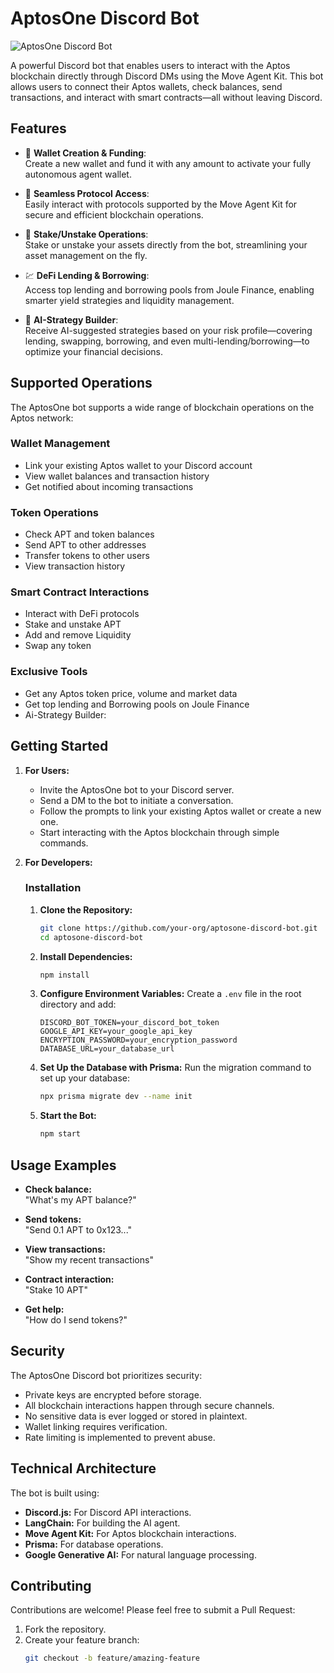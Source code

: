 # AptosOne Discord Bot

![AptosOne Discord Bot](https://pbs.twimg.com/profile_banners/1901169280504524801/1742496467/1500x500)

A powerful Discord bot that enables users to interact with the Aptos blockchain directly through Discord DMs using the Move Agent Kit. This bot allows users to connect their Aptos wallets, check balances, send transactions, and interact with smart contracts—all without leaving Discord.

## Features

- 🏦 **Wallet Creation & Funding**:  
  Create a new wallet and fund it with any amount to activate your fully autonomous agent wallet.

- 🔑 **Seamless Protocol Access**:  
  Easily interact with protocols supported by the Move Agent Kit for secure and efficient blockchain operations.

- 🔄 **Stake/Unstake Operations**:  
  Stake or unstake your assets directly from the bot, streamlining your asset management on the fly.

- 💹 **DeFi Lending & Borrowing**:  
  Access top lending and borrowing pools from Joule Finance, enabling smarter yield strategies and liquidity management.

- 🤖 **AI-Strategy Builder**:  
  Receive AI-suggested strategies based on your risk profile—covering lending, swapping, borrowing, and even multi-lending/borrowing—to optimize your financial decisions.

## Supported Operations

The AptosOne bot supports a wide range of blockchain operations on the Aptos network:

### Wallet Management
- Link your existing Aptos wallet to your Discord account
- View wallet balances and transaction history
- Get notified about incoming transactions

### Token Operations
- Check APT and token balances
- Send APT to other addresses
- Transfer tokens to other users
- View transaction history

### Smart Contract Interactions
- Interact with DeFi protocols
- Stake and unstake APT
- Add and remove Liquidity
- Swap any token

### Exclusive Tools
- Get any Aptos token price, volume and market data
- Get top lending and Borrowing pools on Joule Finance
- Ai-Strategy Builder: 

## Getting Started

1. **For Users:**
   - Invite the AptosOne bot to your Discord server.
   - Send a DM to the bot to initiate a conversation.
   - Follow the prompts to link your existing Aptos wallet or create a new one.
   - Start interacting with the Aptos blockchain through simple commands.

2. **For Developers:**

   ### Installation

   1. **Clone the Repository:**
      ```bash
      git clone https://github.com/your-org/aptosone-discord-bot.git
      cd aptosone-discord-bot
      ```

   2. **Install Dependencies:**
      ```bash
      npm install
      ```

   3. **Configure Environment Variables:**
      Create a `.env` file in the root directory and add:
      ```
      DISCORD_BOT_TOKEN=your_discord_bot_token
      GOOGLE_API_KEY=your_google_api_key
      ENCRYPTION_PASSWORD=your_encryption_password
      DATABASE_URL=your_database_url
      ```

   4. **Set Up the Database with Prisma:**
      Run the migration command to set up your database:
      ```bash
      npx prisma migrate dev --name init
      ```

   5. **Start the Bot:**
      ```bash
      npm start
      ```

## Usage Examples

- **Check balance:**  
  "What's my APT balance?"

- **Send tokens:**  
  "Send 0.1 APT to 0x123..."

- **View transactions:**  
  "Show my recent transactions"

- **Contract interaction:**  
  "Stake 10 APT"

- **Get help:**  
  "How do I send tokens?"

## Security

The AptosOne Discord bot prioritizes security:

- Private keys are encrypted before storage.
- All blockchain interactions happen through secure channels.
- No sensitive data is ever logged or stored in plaintext.
- Wallet linking requires verification.
- Rate limiting is implemented to prevent abuse.

## Technical Architecture

The bot is built using:

- **Discord.js:** For Discord API interactions.
- **LangChain:** For building the AI agent.
- **Move Agent Kit:** For Aptos blockchain interactions.
- **Prisma:** For database operations.
- **Google Generative AI:** For natural language processing.

## Contributing

Contributions are welcome! Please feel free to submit a Pull Request:

1. Fork the repository.
2. Create your feature branch:
   ```bash
   git checkout -b feature/amazing-feature
